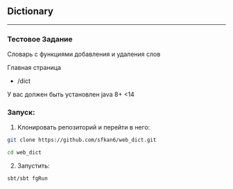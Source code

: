 ## Dictionary

<hr>

### Тестовое Задание
Словарь с функциями добавления и удаления слов

Главная страница
* /dict

У вас должен быть установлен java 8+ <14
### Запуск:

1. Клонировать репозиторий и перейти в него:
```sh
git clone https://github.com/sfkan6/web_dict.git

cd web_dict
```
2. Запустить:
```sh
sbt/sbt fgRun
```

